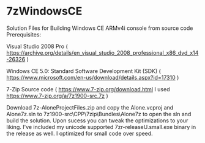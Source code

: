 # 7zWindowsCE
Solution Files for Building Windows CE ARMv4i console from source code
Prerequisites:

Visual Studio 2008 Pro ( https://archive.org/details/en_visual_studio_2008_professional_x86_dvd_x14-26326 )

Windows CE 5.0: Standard Software Development Kit (SDK) ( https://www.microsoft.com/en-us/download/details.aspx?id=17310 )

7-Zip Source code ( https://www.7-zip.org/download.html I used https://www.7-zip.org/a/7z1900-src.7z )

Download 7z-AloneProjectFiles.zip and copy the Alone.vcproj and Alone7z.sln to 7z1900-src\CPP\7zip\Bundles\Alone7z to open the sln and build the solution. Upon sucess you can tweak the optimizations to your liking.
I've included my unicode supported 7zr-releaseU.small.exe binary in the release as well. I optimized for small code over speed.
